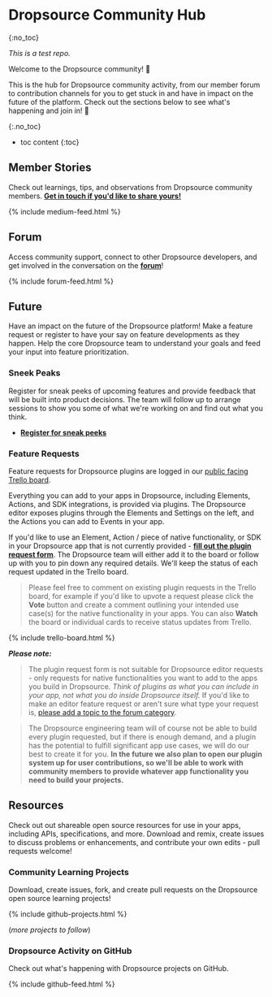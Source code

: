 # Dropsource Community Hub
{:no_toc}

_This is a test repo._

Welcome to the Dropsource community! :wave:

This is the hub for Dropsource community activity, from our member forum to contribution channels for you to get stuck in and have in impact on the future of the platform. Check out the sections below to see what's happening and join in! :tada:

{:.no_toc}

* toc content
{:toc}

## Member Stories

Check out learnings, tips, and observations from Dropsource community members. __[Get in touch if you'd like to share yours!](https://forum.dropsource.com/u/sue/)__

{% include medium-feed.html %}

## Forum

Access community support, connect to other Dropsource developers, and get involved in the conversation on the __[forum](https://forum.dropsource.com)__!

{% include forum-feed.html %}

## Future

Have an impact on the future of the Dropsource platform! Make a feature request or register to have your say on feature developments as they happen. Help the core Dropsource team to understand your goals and feed your input into feature prioritization.

### Sneek Peaks

Register for sneak peeks of upcoming features and provide feedback that will be built into product decisions. The team will follow up to arrange sessions to show you some of what we're working on and find out what you think.

* __[Register for sneak peeks](https://goo.gl/forms/7HtgSEXQEUAJvRe42)__

### Feature Requests

Feature requests for Dropsource plugins are logged in our [public facing Trello board](https://trello.com/b/BCCMRu9i). 

Everything you can add to your apps in Dropsource, including Elements, Actions, and SDK integrations, is provided via plugins. The Dropsource editor exposes plugins through the Elements and Settings on the left, and the Actions you can add to Events in your app. 

If you'd like to use an Element, Action / piece of native functionality, or SDK in your Dropsource app that is not currently provided - __[fill out the plugin request form](https://goo.gl/forms/WZ5wBwMDiNUF5i552)__. The Dropsource team will either add it to the board or follow up with you to pin down any required details. We'll keep the status of each request updated in the Trello board. 

> Please feel free to comment on existing plugin requests in the Trello board, for example if you'd like to upvote a request please click the __Vote__ button and create a comment outlining your intended use case(s) for the native functionality in your apps. You can also __Watch__ the board or individual cards to receive status updates from Trello.

{% include trello-board.html %}

___Please note:___

> The plugin request form is not suitable for Dropsource editor requests - only requests for native functionalities you want to add to the apps you build in Dropsource. _Think of plugins as what you can include in your app, not what you do inside Dropsource itself._ If you'd like to make an editor feature request or aren't sure what type your request is, [please add a topic to the forum category](https://forum.dropsource.com/c/feature-request).

> The Dropsource engineering team will of course not be able to build every plugin requested, but if there is enough demand, and a plugin has the potential to fulfill significant app use cases, we will do our best to create it for you. __In the future we also plan to open our plugin system up for user contributions, so we'll be able to work with community members to provide whatever app functionality you need to build your projects.__

## Resources

Check out out shareable open source resources for use in your apps, including APIs, specifications, and more. Download and remix, create issues to discuss problems or enhancements, and contribute your own edits - pull requests welcome!

### Community Learning Projects

Download, create issues, fork, and create pull requests on the Dropsource open source learning projects!

{% include github-projects.html %}

(_more projects to follow_)

### Dropsource Activity on GitHub

Check out what's happening with Dropsource projects on GitHub.

{% include github-feed.html %}
